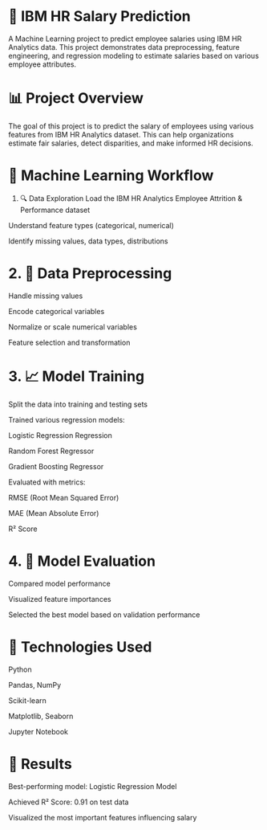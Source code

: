 # 💼 IBM HR Salary Prediction
A Machine Learning project to predict employee salaries using IBM HR Analytics data. This project demonstrates data preprocessing, feature engineering, and regression modeling to estimate salaries based on various employee attributes.

# 📊 Project Overview
The goal of this project is to predict the salary of employees using various features from IBM HR Analytics dataset. This can help organizations estimate fair salaries, detect disparities, and make informed HR decisions.

# 🧠 Machine Learning Workflow
1. 🔍 Data Exploration
Load the IBM HR Analytics Employee Attrition & Performance dataset

Understand feature types (categorical, numerical)

Identify missing values, data types, distributions

# 2. 🧼 Data Preprocessing
Handle missing values 

Encode categorical variables 

Normalize or scale numerical variables

Feature selection and transformation

# 3. 📈 Model Training
Split the data into training and testing sets

Trained various regression models:

Logistic Regression Regression

Random Forest Regressor

Gradient Boosting Regressor

Evaluated with metrics:

RMSE (Root Mean Squared Error)

MAE (Mean Absolute Error)

R² Score

# 4. 🧪 Model Evaluation
   
Compared model performance

Visualized feature importances

Selected the best model based on validation performance


# 🔧 Technologies Used
Python

Pandas, NumPy

Scikit-learn

Matplotlib, Seaborn

Jupyter Notebook

# 📌 Results
Best-performing model: Logistic Regression Model

Achieved R² Score: 0.91 on test data

Visualized the most important features influencing salary
